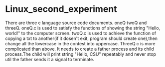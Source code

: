 # Linux_second_experiment
There are three c language source code documents. oneQ twoQ and threeQ.
oneQ.c is used to satisfy the functions of showing the string "Hello, world!" to the computer screen.
twoQ.c is used to achieve the function of copying a txt to another(if it dosen't exit, program should create one),then change all the lowercase in the contest into uppercase.
ThreeQ.c is more complicated than above. It needs to create a father process and its child process.The child will print string "Hello, CSU" repeatably and never stop util the father sends it a signal to terminate.
